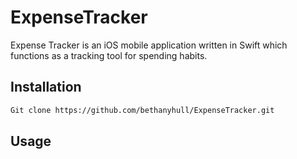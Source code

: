 # ExpenseTracker

Expense Tracker is an iOS mobile application written in Swift which functions as a tracking tool for spending habits. 

## Installation

```bash
Git clone https://github.com/bethanyhull/ExpenseTracker.git
```

## Usage


